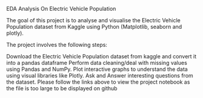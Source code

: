 EDA Analysis On Electric Vehicle Population

The goal of this project is to analyse and visualise the Electric Vehicle Population dataset from Kaggle using Python (Matplotlib, seaborn and plotly).

The project involves the following steps:

Download the Electric Vehicle Population dataset from kaggle and convert it into a pandas dataframe Perform data cleaning/deal with missing values using Pandas and NumPy. Plot interactive graphs to understand the data using visual libraries like Plotly. Ask and Answer interesting questions from the dataset. Please follow the links above to view the project notebook as the file is too large to be displayed on github
